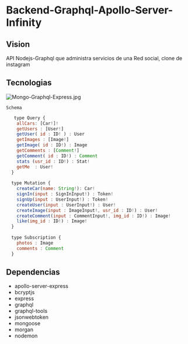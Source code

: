# Backend-Graphql-Apollo-Server-Infinity

## Vision

API Nodejs-Graphql que administra servicios de una Red social, clone de instagram 

## Tecnologias
![Mongo-Graphql-Express.jpg](https://github.com/marcmacias96/Backend-Graphql-Apollo-Server-Infinity/blob/master/Mongo-Graphql-Express.jpg)


`Schema`


```javascript
   type Query {
    allCars: [Car!]!
    getUsers : [User!]
    getUser( id : ID! ) : User
    getImages : [Image!]
    getImage( id : ID!) : Image
    getComments : [Comment!]
    getComment( id : ID!) : Comment
    stats (usr_id : ID!) : Stat!
    getMe  : User!
  }
  
  type Mutation {
    createCar(name: String!): Car!
    signIn(input : SignInInput!) : Token!
    signUp(input : UserInput!) : Token!
    createUser(input : UserInput!) : User!
    createImage(input : ImageInput!, usr_id : ID!) : User!
    createComment(input : CommentInput!, img_id : ID!) : Image!
    like(img_id : ID!) : Image!
  }
  
  type Subscription {
    photos : Image
    comments : Comment
  }
```


## Dependencias

- apollo-server-express 
- bcryptjs
- express
- graphql 
- graphql-tools
- jsonwebtoken 
- mongoose
- morgan
- nodemon


